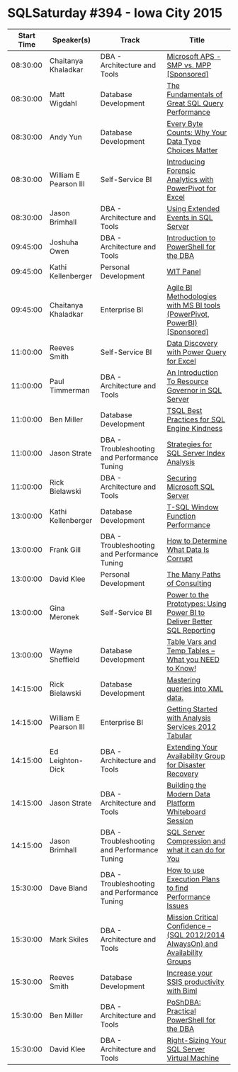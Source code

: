 # SQLSaturday #394 - Iowa City 2015
Start Time|Speaker(s)|Track|Title
---|---|---|---
08:30:00|Chaitanya Khaladkar|DBA - Architecture and Tools|[Microsoft APS - SMP vs. MPP [Sponsored]](11141.md)
08:30:00|Matt Wigdahl|Database Development|[The Fundamentals of Great SQL Query Performance](19855.md)
08:30:00|Andy Yun|Database Development|[Every Byte Counts: Why Your Data Type Choices Matter](24885.md)
08:30:00|William E Pearson III|Self-Service BI|[Introducing Forensic Analytics with PowerPivot for Excel](28143.md)
08:30:00|Jason Brimhall|DBA - Architecture and Tools|[Using Extended Events in SQL Server](35961.md)
09:45:00|Joshuha Owen|DBA - Architecture and Tools|[Introduction to PowerShell for the DBA](17541.md)
09:45:00|Kathi Kellenberger|Personal Development|[WIT Panel](18459.md)
09:45:00|Chaitanya Khaladkar|Enterprise BI|[Agile BI Methodologies with MS BI tools (PowerPivot, PowerBI) [Sponsored]](37617.md)
11:00:00|Reeves Smith|Self-Service BI|[Data Discovery with Power Query for Excel](22806.md)
11:00:00|Paul Timmerman|DBA - Architecture and Tools|[An Introduction To Resource Governor in SQL Server](32355.md)
11:00:00|Ben Miller|Database Development|[TSQL Best Practices for SQL Engine Kindness](35607.md)
11:00:00|Jason Strate|DBA - Troubleshooting and Performance Tuning|[Strategies for SQL Server Index Analysis](35708.md)
11:00:00|Rick Bielawski|DBA - Architecture and Tools|[Securing Microsoft SQL Server](37304.md)
13:00:00|Kathi Kellenberger|Database Development|[T-SQL Window Function Performance](18458.md)
13:00:00|Frank Gill|DBA - Troubleshooting and Performance Tuning|[How to Determine What Data Is Corrupt](24604.md)
13:00:00|David Klee|Personal Development|[The Many Paths of Consulting](35653.md)
13:00:00|Gina Meronek|Self-Service BI|[Power to the Prototypes: Using Power BI to Deliver Better SQL Reporting](35678.md)
13:00:00|Wayne Sheffield|Database Development|[Table Vars and Temp Tables – What you NEED to Know!](35959.md)
14:15:00|Rick Bielawski|Database Development|[Mastering queries into XML data.](22682.md)
14:15:00|William E Pearson III|Enterprise BI|[Getting Started with Analysis Services 2012 Tabular](28142.md)
14:15:00|Ed Leighton-Dick|DBA - Architecture and Tools|[Extending Your Availability Group for Disaster Recovery](35670.md)
14:15:00|Jason Strate|DBA - Architecture and Tools|[Building the Modern Data Platform Whiteboard Session](35706.md)
14:15:00|Jason Brimhall|DBA - Troubleshooting and Performance Tuning|[SQL Server Compression and what it can do for You](35962.md)
15:30:00|Dave Bland|DBA - Troubleshooting and Performance Tuning|[How to use Execution Plans to find Performance Issues](12328.md)
15:30:00|Mark Skiles|DBA - Architecture and Tools|[Mission Critical Confidence – (SQL 2012/2014 AlwaysOn) and Availability Groups](21138.md)
15:30:00|Reeves Smith|Database Development|[Increase your SSIS productivity with Biml](22805.md)
15:30:00|Ben Miller|DBA - Architecture and Tools|[PoShDBA: Practical PowerShell for the DBA](35608.md)
15:30:00|David Klee|DBA - Architecture and Tools|[Right-Sizing Your SQL Server Virtual Machine](35652.md)
